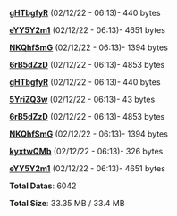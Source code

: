[**gHTbgfyR**](/data/gHTbgfyR.txt) (02/12/22 - 06:13)- 440 bytes

[**eYY5Y2m1**](/data/eYY5Y2m1.txt) (02/12/22 - 06:13)- 4651 bytes

[**NKQhfSmG**](/data/NKQhfSmG.txt) (02/12/22 - 06:13)- 1394 bytes

[**6rB5dZzD**](/data/6rB5dZzD.txt) (02/12/22 - 06:13)- 4853 bytes

[**gHTbgfyR**](/data/gHTbgfyR.txt) (02/12/22 - 06:13)- 440 bytes

[**5YriZQ3w**](/data/5YriZQ3w.txt) (02/12/22 - 06:13)- 43 bytes

[**6rB5dZzD**](/data/6rB5dZzD.txt) (02/12/22 - 06:13)- 4853 bytes

[**NKQhfSmG**](/data/NKQhfSmG.txt) (02/12/22 - 06:13)- 1394 bytes

[**kyxtwQMb**](/data/kyxtwQMb.txt) (02/12/22 - 06:13)- 326 bytes

[**eYY5Y2m1**](/data/eYY5Y2m1.txt) (02/12/22 - 06:13)- 4651 bytes

**Total Datas**: 6042

**Total Size**: 33.35 MB / 33.4 MB